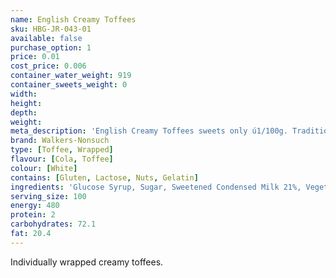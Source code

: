 ```yaml
---
name: English Creamy Toffees
sku: HBG-JR-043-01
available: false
purchase_option: 1
price: 0.01
cost_price: 0.006
container_water_weight: 919
container_sweets_weight: 0
width: 
height: 
depth: 
weight: 
meta_description: 'English Creamy Toffees sweets only ú1/100g. Traditional sweets and more at Humbugs Confectionery Store. Specialists in satisfying your sweet tooth!'
brand: Walkers-Nonsuch
type: [Toffee, Wrapped]
flavour: [Cola, Toffee]
colour: [White]
contains: [Gluten, Lactose, Nuts, Gelatin]
ingredients: 'Glucose Syrup, Sugar, Sweetened Condensed Milk 21%, Vegetable Oil (Palm Oil), Butter 4%, Salt, Molasses, Emulsifier (E471), Flavourings'
serving_size: 100
energy: 480
protein: 2
carbohydrates: 72.1
fat: 20.4
---
```

Individually wrapped creamy toffees.